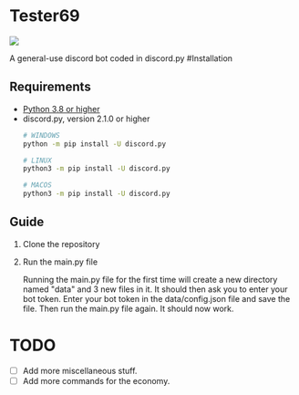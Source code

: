 # Tester69

[![](https://discord.com/api/guilds/733219077744754750/embed.png)](https://discord.gg/VsDDf8YKBV)

A general-use discord bot coded in discord.py
#Installation

## Requirements
- [Python 3.8 or higher](https://www.python.org/downloads/)
- discord.py, version 2.1.0 or higher 
    ```bash
    # WINDOWS 
    python -m pip install -U discord.py

    # LINUX
    python3 -m pip install -U discord.py

    # MACOS
    python3 -m pip install -U discord.py
    ```

## Guide

1. Clone the repository
2. Run the main.py file

    Running the main.py file for the first time will create a new directory named "data" and 3 new files in it. It should then ask you to enter your bot token. Enter your bot token in the data/config.json file and save the file. Then run the main.py file again. It should now work.


# TODO
- [ ] Add more miscellaneous stuff.
- [ ] Add more commands for the economy.